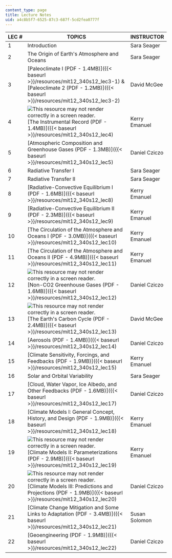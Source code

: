 ```yaml
---
content_type: page
title: Lecture Notes
uid: a4c8b5f7-6525-87c3-687f-5cd2fea0777f
---
```


| LEC # | TOPICS | INSTRUCTOR |
| --- | --- | --- |
| 1 | Introduction <Lecture notes not available> | Sara Seager |
| 2 | The Origin of Earth's Atmosphere and Oceans <Lecture notes not available> | Sara Seager |
| 3 | [Paleoclimate I (PDF - 1.4MB)]({{< baseurl >}}/resources/mit12_340s12_lec3-1) & [Paleoclimate 2 (PDF - 1.2MB)]({{< baseurl >}}/resources/mit12_340s12_lec3-2) | David McGee |
| 4 | ![This resource may not render correctly in a screen reader.](/images/inacessible.gif)[The Instrumental Record (PDF - 1.4MB)]({{< baseurl >}}/resources/mit12_340s12_lec4) | Kerry Emanuel |
| 5 | [Atmospheric Composition and Greenhouse Gases (PDF - 1.3MB)]({{< baseurl >}}/resources/mit12_340s12_lec5) | Daniel Cziczo |
| 6 | Radiative Transfer I <Lecture notes not available> | Sara Seager |
| 7 | Radiative Transfer II <Lecture notes not available> | Sara Seager |
| 8 | [Radiative-Convective Equilibrium I (PDF - 1.6MB)]({{< baseurl >}}/resources/mit12_340s12_lec8) | Kerry Emanuel |
| 9 | [Radiative-Convective Equilibrium II (PDF - 2.3MB)]({{< baseurl >}}/resources/mit12_340s12_lec9) | Kerry Emanuel |
| 10 | [The Circulation of the Atmosphere and Oceans I (PDF - 3.0MB)]({{< baseurl >}}/resources/mit12_340s12_lec10) | Kerry Emanuel |
| 11 | [The Circulation of the Atmosphere and Oceans II (PDF - 4.9MB)]({{< baseurl >}}/resources/mit12_340s12_lec11) | Kerry Emanuel |
| 12 | ![This resource may not render correctly in a screen reader.](/images/inacessible.gif)[Non-CO2 Greenhouse Gases (PDF - 1.6MB)]({{< baseurl >}}/resources/mit12_340s12_lec12) | Daniel Cziczo |
| 13 | ![This resource may not render correctly in a screen reader.](/images/inacessible.gif)[The Earth's Carbon Cycle (PDF - 2.4MB)]({{< baseurl >}}/resources/mit12_340s12_lec13) | David McGee |
| 14 | [Aerosols (PDF - 1.4MB)]({{< baseurl >}}/resources/mit12_340s12_lec14) | Daniel Cziczo |
| 15 | [Climate Sensitivity, Forcings, and Feedbacks (PDF - 1.9MB)]({{< baseurl >}}/resources/mit12_340s12_lec15) | Kerry Emanuel |
| 16 | Solar and Orbital Variability <Lecture notes not available> | Sara Seager |
| 17 | [Cloud, Water Vapor, Ice Albedo, and Other Feedbacks (PDF - 1.6MB)]({{< baseurl >}}/resources/mit12_340s12_lec17) | Daniel Cziczo |
| 18 | [Climate Models I: General Concept, History, and Design (PDF - 1.9MB)]({{< baseurl >}}/resources/mit12_340s12_lec18) | Kerry Emanuel |
| 19 | ![This resource may not render correctly in a screen reader.](/images/inacessible.gif)[Climate Models II: Parameterizations (PDF - 2.9MB)]({{< baseurl >}}/resources/mit12_340s12_lec19) | Kerry Emanuel |
| 20 | ![This resource may not render correctly in a screen reader.](/images/inacessible.gif)[Climate Models III: Predictions and Projections (PDF - 1.9MB)]({{< baseurl >}}/resources/mit12_340s12_lec20) | Daniel Cziczo |
| 21 | [Climate Change Mitigation and Some Links to Adaptation (PDF - 3.4MB)]({{< baseurl >}}/resources/mit12_340s12_lec21) | Susan Solomon |
| 22 | [Geoengineering (PDF - 1.9MB)]({{< baseurl >}}/resources/mit12_340s12_lec22) | Daniel Cziczo